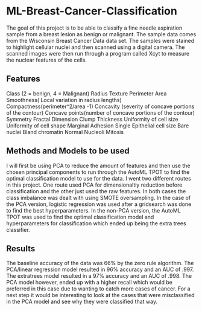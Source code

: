 # ML-Breast-Cancer-Classification
The goal of this project is to be able to classify a fine needle aspiration sample from a breast lesion as benign or malignant.  The sample data comes from the Wisconsin Breast Cancer Data data set.  The samples were stained to highlight cellular nuclei and then scanned using a digital camera.  The scanned images were then run through a program called Xcyt to measure the nuclear features of the cells.


## Features
Class (2 = benign, 4 = Malignant)
Radius
Texture
Perimeter
Area
Smoothness( Local variation in radius lengths)
Compactness(perimeter^2/area -1)
Concavity (severity of concave portions of the contour)
Concave points(number of concave portions of the contour)
Symmetry
Fractal Dimension
Clump Thickness
Uniformity of cell size
Uniformity of cell shape
Marginal Adhesion
Single Epithelial cell size
Bare nuclei
Bland chromatin 
Normal Nucleoli
Mitosis

## 

## Methods and Models to be used
I will first be using PCA to reduce the amount of features and then use the chosen principal components to run through the AutoML TPOT to find the optimal classification model to use for the data.
I went two different routes in this project.  One route used PCA for dimensionaltiy reduction before classification and the other just used the raw features.  In both cases the class imbalance was dealt with using SMOTE oversampling.  In the case of the PCA version, logistic regression was used after a gridsearch was done to find the best hyperparameters.  In the non-PCA version, the AutoML TPOT was used to find the optimal classification model and hyperparameters for classification which ended up being the extra trees classifier.




## Results
The baseline accuracy of the data was 66% by the zero rule algorithm.  The PCA/linear regression model resulted in 96% accuracy and an AUC of .997.  The extratrees model resulted in a 97% accuracy and an AUC of .998.  The PCA model however, ended up with a higher recall which would be preferred in this case due to wanting to catch more cases of cancer.  For a next step it would be interesting to look at the cases that were misclassified in the PCA model and see why they were classified that way.  